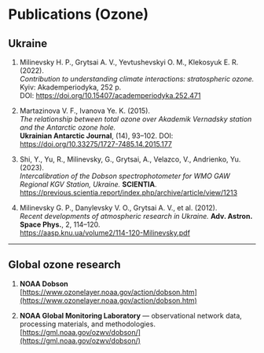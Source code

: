 # Publications (Ozone)

## Ukraine

1. Milinevsky H. P., Grytsai A. V., Yevtushevskyi O. M., Klekosyuk E. R. (2022).  
   _Contribution to understanding climate interactions: stratospheric ozone._ Kyiv: Akademperiodyka, 252 p.  
   DOI: <https://doi.org/10.15407/academperiodyka.252.471>

2. Martazinova V. F., Ivanova Ye. K. (2015).  
   _The relationship between total ozone over Akademik Vernadsky station and the Antarctic ozone hole._  
   **Ukrainian Antarctic Journal**, (14), 93–102. DOI: <https://doi.org/10.33275/1727-7485.14.2015.177>

3. Shi, Y., Yu, R., Milinevsky, G., Grytsai, A., Velazco, V., Andrienko, Yu. (2023).  
   _Intercalibration of the Dobson spectrophotometer for WMO GAW Regional KGV Station, Ukraine._ **SCIENTIA**.  
   <https://previous.scientia.report/index.php/archive/article/view/1213>

4. Milinevsky G. P., Danylevsky V. O., Grytsai A. V., et al. (2012).  
   _Recent developments of atmospheric research in Ukraine._ **Adv. Astron. Space Phys.**, 2, 114–120.  
   <https://aasp.knu.ua/volume2/114-120-Milinevsky.pdf>

---

## Global ozone research

1. **NOAA Dobson**  
   [https://www.ozonelayer.noaa.gov/action/dobson.htm](https://www.ozonelayer.noaa.gov/action/dobson.htm)

2. **NOAA Global Monitoring Laboratory** — observational network data, processing materials, and methodologies.  
   [https://gml.noaa.gov/ozwv/dobson/](https://gml.noaa.gov/ozwv/dobson/)
